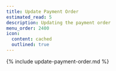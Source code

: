 ```yaml
---
title: Update Payment Order
estimated_read: 5
description: Updating the payment order
menu_order: 2400
icon:
  content: cached
  outlined: true
---
```


{% include update-payment-order.md %}
